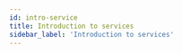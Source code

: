 ```yaml
---
id: intro-service
title: Introduction to services
sidebar_label: 'Introduction to services'
---
```

